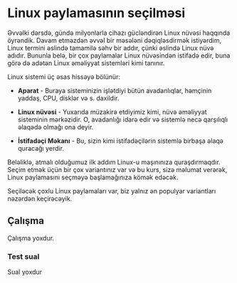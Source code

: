 # Linux paylamasının seçilməsi

Əvvəlki dərsdə, gündə milyonlarla cihazı gücləndirən Linux nüvəsi haqqında öyrəndik. Davam etməzdən əvvəl bir məsələni dəqiqləsdirmək istiyərdim, Linux termini əslində tamamilə səhv bir addır, çünki əslində Linux nüvə adıdır. Bununla belə, bir çox paylamalar Linux nüvəsindən istifadə edir, buna görə də adətən Linux əməliyyat sistemləri kimi tanınır.

Linux sistemi üç əsas hissəyə bölünür:

- **Aparat** - Buraya sisteminizin işlətdiyi bütün avadanlıqlar, həmçinin yaddaş, CPU, disklər və s. daxildir.

- **Linux nüvəsi** - Yuxarıda müzakirə etdiyimiz kimi, nüvə əməliyyat sisteminin mərkəzidir. O, avadanlığı idarə edir və sistemlə necə qarşılıqlı əlaqədə olmağı ona deyir.

- **İstifadəçi Məkanı** - Bu, sizin kimi istifadəçilərin sistemlə birbaşa əlaqə quracağı yerdir.

Beləliklə, atmalı olduğumuz ilk addım Linux-u maşınınıza quraşdırmaqdır. Seçim etmək üçün bir çox variantınız var və bu kurs, sizə məlumat verərək, Linux paylamasını seçməyə başlamağınıza kömək edəcək.

Seçiləcək çoxlu Linux paylamaları var, biz yalnız ən populyar variantları nəzərdən keçirəcəyik.

## Çalışma

Çalışma yoxdur.

### Test sual

Sual yoxdur
